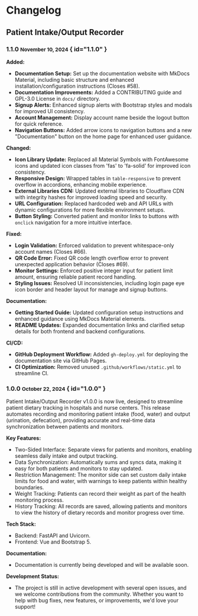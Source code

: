 # Changelog

## Patient Intake/Output Recorder

### 1.1.0 <small>November 10, 2024</small> { id="1.1.0" }

**Added:**

- **Documentation Setup:** Set up the documentation website with MkDocs Material, including basic structure and enhanced installation/configuration instructions (Closes #58).
- **Documentation Improvements:** Added a CONTRIBUTING guide and GPL-3.0 License in `docs/` directory.
- **Signup Alerts:** Enhanced signup alerts with Bootstrap styles and modals for improved UI consistency.
- **Account Management:** Display account name beside the logout button for quick reference.
- **Navigation Buttons:** Added arrow icons to navigation buttons and a new "Documentation" button on the home page for enhanced user guidance.

**Changed:**

- **Icon Library Update:** Replaced all Material Symbols with FontAwesome icons and updated icon classes from 'fas' to 'fa-solid' for improved icon consistency.
- **Responsive Design:** Wrapped tables in `table-responsive` to prevent overflow in accordions, enhancing mobile experience.
- **External Libraries CDN:** Updated external libraries to Cloudflare CDN with integrity hashes for improved loading speed and security.
- **URL Configuration:** Replaced hardcoded web and API URLs with dynamic configurations for more flexible environment setups.
- **Button Styling:** Converted patient and monitor links to buttons with `onclick` navigation for a more intuitive interface.

**Fixed:**

- **Login Validation:** Enforced validation to prevent whitespace-only account names (Closes #66).
- **QR Code Error:** Fixed QR code length overflow error to prevent unexpected application behavior (Closes #69).
- **Monitor Settings:** Enforced positive integer input for patient limit amount, ensuring reliable patient record handling.
- **Styling Issues:** Resolved UI inconsistencies, including login page eye icon border and header layout for manage and signup buttons.

**Documentation:**

- **Getting Started Guide:** Updated configuration setup instructions and enhanced guidance using MkDocs Material elements.
- **README Updates:** Expanded documentation links and clarified setup details for both frontend and backend configurations.

**CI/CD:**

- **GitHub Deployment Workflow:** Added `gh-deploy.yml` for deploying the documentation site via GitHub Pages.
- **CI Optimization:** Removed unused `.github/workflows/static.yml` to streamline CI.

### 1.0.0 <small>October 22, 2024</small> { id="1.0.0" }

Patient Intake/Output Recorder v1.0.0 is now live, designed to streamline patient dietary tracking in hospitals and nurse centers. This release automates recording and monitoring patient intake (food, water) and output (urination, defecation), providing accurate and real-time data synchronization between patients and monitors.

**Key Features:**

- Two-Sided Interface: Separate views for patients and monitors, enabling seamless daily intake and output tracking.
- Data Synchronization: Automatically sums and syncs data, making it easy for both patients and monitors to stay updated.
- Restriction Management: The monitor side can set custom daily intake limits for food and water, with warnings to keep patients within healthy boundaries.
- Weight Tracking: Patients can record their weight as part of the health monitoring process.
- History Tracking: All records are saved, allowing patients and monitors to view the history of dietary records and monitor progress over time.

**Tech Stack:**

- Backend: FastAPI and Uvicorn.
- Frontend: Vue and Bootstrap 5.

**Documentation:**

- Documentation is currently being developed and will be available soon.

**Development Status:**

- The project is still in active development with several open issues, and we welcome contributions from the community. Whether you want to help with bug fixes, new features, or improvements, we'd love your support!
